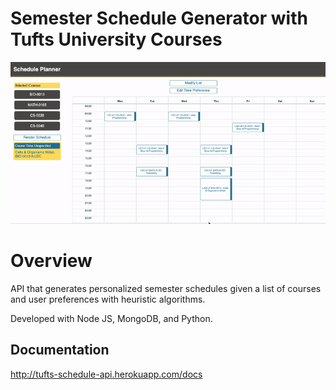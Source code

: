 # Semester Schedule Generator with Tufts University Courses
![Demonstration](./img/demo.gif)

# Overview
API that generates personalized semester schedules given a list of courses and user preferences with heuristic algorithms. 

Developed with Node JS, MongoDB, and Python. 

## Documentation
http://tufts-schedule-api.herokuapp.com/docs

